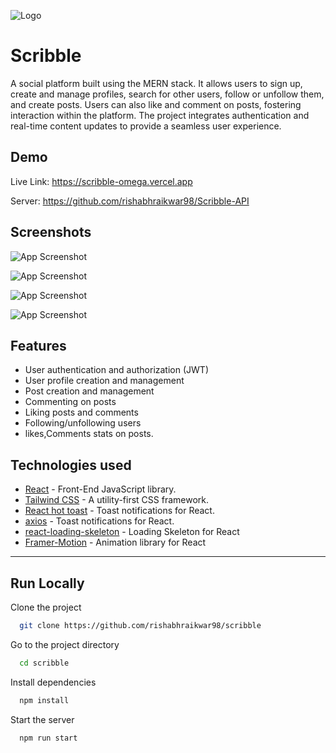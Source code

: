 
![Logo](https://res.cloudinary.com/dbdqc0uzq/image/upload/v1710939709/gf7bujek3hiaqxcxuft3.jpg)


# Scribble
A social platform built using the MERN stack. It allows users to sign up, create and manage profiles, search for other users, follow or unfollow them, and create posts. Users can also like and comment on posts, fostering interaction within the platform. The project integrates authentication and real-time content updates to provide a seamless user experience.


## Demo
Live Link: https://scribble-omega.vercel.app

Server: https://github.com/rishabhraikwar98/Scribble-API


## Screenshots

![App Screenshot](https://res.cloudinary.com/dbdqc0uzq/image/upload/v1710939285/Screenshots/k0vvqmaqmz8nxdk6uiyx.jpg)

![App Screenshot](https://res.cloudinary.com/dbdqc0uzq/image/upload/v1710939848/Screenshots/adltmfosbytfrryft2oc.jpg)

![App Screenshot](https://res.cloudinary.com/dbdqc0uzq/image/upload/v1710940366/Screenshots/vdbfop0ijrovah2gyi71.jpg)

![App Screenshot](https://res.cloudinary.com/dbdqc0uzq/image/upload/v1710940368/Screenshots/laduk1kiekiigph0811k.jpg)

## Features

- User authentication and authorization (JWT)
- User profile creation and management
- Post creation and management
- Commenting on posts
- Liking posts and comments 
- Following/unfollowing users
- likes,Comments stats on posts.
 
## Technologies used

- [React](https://es.reactjs.org/) - Front-End JavaScript library.
- [Tailwind CSS](https://tailwindcss.com/) - A utility-first CSS framework.
- [React hot toast](https://react-hot-toast.com/) - Toast notifications for React.
- [axios](https://axios-http.com/) - Toast notifications for React.
- [react-loading-skeleton](https://github.com/dvtng/react-loading-skeleton) - Loading Skeleton for React
- [Framer-Motion](https://www.framer.com/motion/) - Animation library for React

---

## Run Locally

Clone the project

```bash
  git clone https://github.com/rishabhraikwar98/scribble
```

Go to the project directory

```bash
  cd scribble
```

Install dependencies

```bash
  npm install
```

Start the server

```bash
  npm run start
```

